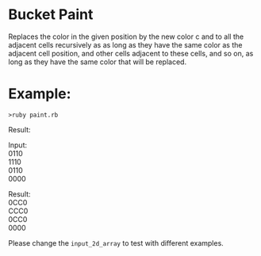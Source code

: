 # Bucket Paint

Replaces the color in the given position by the new color c and to all the adjacent cells recursively as as long as they have the same color as the adjacent cell position, and other cells adjacent to these cells, and so on, as long as they have the same color that will be replaced.

# Example:

`>ruby paint.rb`

Result:

Input: <br>
	0110<br>
	1110<br>
	0110<br>
	0000<br>

Result: <br>
	0CC0<br>
	CCC0<br>
	0CC0<br>
	0000<br>
	
	
Please change the `input_2d_array` to test with different examples.




